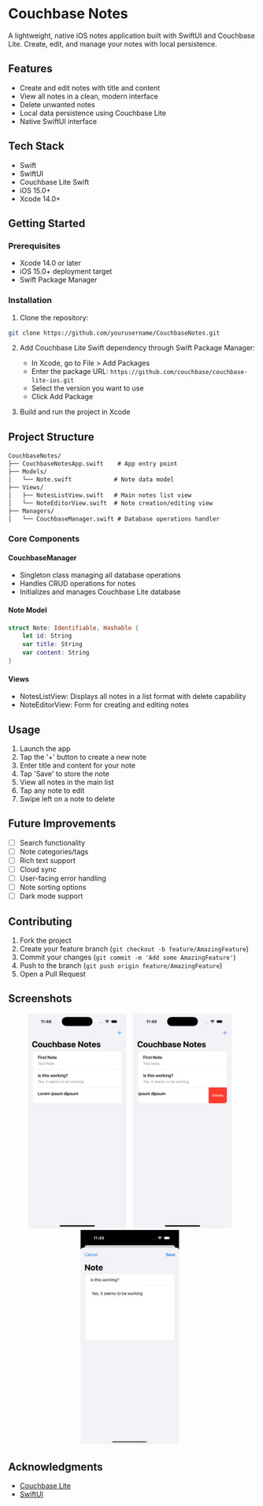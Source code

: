 # Couchbase Notes

A lightweight, native iOS notes application built with SwiftUI and Couchbase Lite. Create, edit, and manage your notes with local persistence.

## Features

- Create and edit notes with title and content
- View all notes in a clean, modern interface
- Delete unwanted notes
- Local data persistence using Couchbase Lite
- Native SwiftUI interface

## Tech Stack

- Swift
- SwiftUI
- Couchbase Lite Swift
- iOS 15.0+
- Xcode 14.0+

## Getting Started

### Prerequisites

- Xcode 14.0 or later
- iOS 15.0+ deployment target
- Swift Package Manager

### Installation

1. Clone the repository:
```bash
git clone https://github.com/yourusername/CouchbaseNotes.git
```

2. Add Couchbase Lite Swift dependency through Swift Package Manager:
   - In Xcode, go to File > Add Packages
   - Enter the package URL: `https://github.com/couchbase/couchbase-lite-ios.git`
   - Select the version you want to use
   - Click Add Package

3. Build and run the project in Xcode

## Project Structure

```
CouchbaseNotes/
├── CouchbaseNotesApp.swift    # App entry point
├── Models/
│   └── Note.swift            # Note data model
├── Views/
│   ├── NotesListView.swift   # Main notes list view
│   └── NoteEditorView.swift  # Note creation/editing view
├── Managers/
│   └── CouchbaseManager.swift # Database operations handler
```

### Core Components

#### CouchbaseManager
- Singleton class managing all database operations
- Handles CRUD operations for notes
- Initializes and manages Couchbase Lite database

#### Note Model
```swift
struct Note: Identifiable, Hashable {
    let id: String
    var title: String
    var content: String
}
```

#### Views
- NotesListView: Displays all notes in a list format with delete capability
- NoteEditorView: Form for creating and editing notes

## Usage

1. Launch the app
2. Tap the '+' button to create a new note
3. Enter title and content for your note
4. Tap 'Save' to store the note
5. View all notes in the main list
6. Tap any note to edit
7. Swipe left on a note to delete

## Future Improvements

- [ ] Search functionality
- [ ] Note categories/tags
- [ ] Rich text support
- [ ] Cloud sync
- [ ] User-facing error handling
- [ ] Note sorting options
- [ ] Dark mode support

## Contributing

1. Fork the project
2. Create your feature branch (`git checkout -b feature/AmazingFeature`)
3. Commit your changes (`git commit -m 'Add some AmazingFeature'`)
4. Push to the branch (`git push origin feature/AmazingFeature`)
5. Open a Pull Request

## Screenshots

<p align="center">
<img src="Snapshots/Simulator%20Screenshot%20-%20iPhone%2016%20Pro%20-%202025-04-14%20at%2011.48.55.png" width="200" style="margin-right: 10px"/>
<img src="Snapshots/Simulator%20Screenshot%20-%20iPhone%2016%20Pro%20-%202025-04-14%20at%2011.49.17.png" width="200" style="margin-right: 10px"/>
<img src="Snapshots/Simulator%20Screenshot%20-%20iPhone%2016%20Pro%20-%202025-04-14%20at%2011.49.25.png" width="200" style="margin-right: 10px"/>


## Acknowledgments

- [Couchbase Lite](https://docs.couchbase.com/couchbase-lite/current/swift/quickstart.html)
- [SwiftUI](https://developer.apple.com/xcode/swiftui/)
